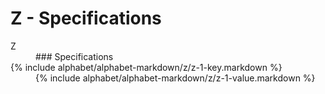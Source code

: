 <div data-role="collapsible" data-inset="false">
	<h1 class="cart-collapsible-div">Z - Specifications</h1>

<dl>

<dt class="alphabet-table-key-letter">
<div markdown="1">
Z
</div>	
</dt>
<dd class="alphabet-table-value">
<div markdown="1">
### Specifications
</div>
</dd>

<dt>	
<div markdown="1">
{% include alphabet/alphabet-markdown/z/z-1-key.markdown %}
</div>
</dt>
<dd>
<div markdown="1">
{% include alphabet/alphabet-markdown/z/z-1-value.markdown %}
</div>
</dd>

</dl>

</div>